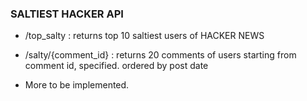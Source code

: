 ### SALTIEST HACKER API

- /top_salty : returns top 10 saltiest users of HACKER NEWS 

- /salty/{comment_id} : returns 20 comments of users starting from comment id, specified. ordered by post date 

- More to be implemented.
